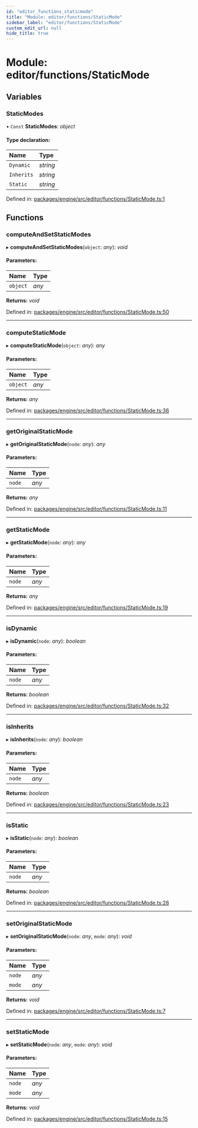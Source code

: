 ```yaml
---
id: "editor_functions_staticmode"
title: "Module: editor/functions/StaticMode"
sidebar_label: "editor/functions/StaticMode"
custom_edit_url: null
hide_title: true
---
```


# Module: editor/functions/StaticMode

## Variables

### StaticModes

• `Const` **StaticModes**: *object*

#### Type declaration:

Name | Type |
:------ | :------ |
`Dynamic` | *string* |
`Inherits` | *string* |
`Static` | *string* |

Defined in: [packages/engine/src/editor/functions/StaticMode.ts:1](https://github.com/xr3ngine/xr3ngine/blob/716a06460/packages/engine/src/editor/functions/StaticMode.ts#L1)

## Functions

### computeAndSetStaticModes

▸ **computeAndSetStaticModes**(`object`: *any*): *void*

#### Parameters:

Name | Type |
:------ | :------ |
`object` | *any* |

**Returns:** *void*

Defined in: [packages/engine/src/editor/functions/StaticMode.ts:50](https://github.com/xr3ngine/xr3ngine/blob/716a06460/packages/engine/src/editor/functions/StaticMode.ts#L50)

___

### computeStaticMode

▸ **computeStaticMode**(`object`: *any*): *any*

#### Parameters:

Name | Type |
:------ | :------ |
`object` | *any* |

**Returns:** *any*

Defined in: [packages/engine/src/editor/functions/StaticMode.ts:36](https://github.com/xr3ngine/xr3ngine/blob/716a06460/packages/engine/src/editor/functions/StaticMode.ts#L36)

___

### getOriginalStaticMode

▸ **getOriginalStaticMode**(`node`: *any*): *any*

#### Parameters:

Name | Type |
:------ | :------ |
`node` | *any* |

**Returns:** *any*

Defined in: [packages/engine/src/editor/functions/StaticMode.ts:11](https://github.com/xr3ngine/xr3ngine/blob/716a06460/packages/engine/src/editor/functions/StaticMode.ts#L11)

___

### getStaticMode

▸ **getStaticMode**(`node`: *any*): *any*

#### Parameters:

Name | Type |
:------ | :------ |
`node` | *any* |

**Returns:** *any*

Defined in: [packages/engine/src/editor/functions/StaticMode.ts:19](https://github.com/xr3ngine/xr3ngine/blob/716a06460/packages/engine/src/editor/functions/StaticMode.ts#L19)

___

### isDynamic

▸ **isDynamic**(`node`: *any*): *boolean*

#### Parameters:

Name | Type |
:------ | :------ |
`node` | *any* |

**Returns:** *boolean*

Defined in: [packages/engine/src/editor/functions/StaticMode.ts:32](https://github.com/xr3ngine/xr3ngine/blob/716a06460/packages/engine/src/editor/functions/StaticMode.ts#L32)

___

### isInherits

▸ **isInherits**(`node`: *any*): *boolean*

#### Parameters:

Name | Type |
:------ | :------ |
`node` | *any* |

**Returns:** *boolean*

Defined in: [packages/engine/src/editor/functions/StaticMode.ts:23](https://github.com/xr3ngine/xr3ngine/blob/716a06460/packages/engine/src/editor/functions/StaticMode.ts#L23)

___

### isStatic

▸ **isStatic**(`node`: *any*): *boolean*

#### Parameters:

Name | Type |
:------ | :------ |
`node` | *any* |

**Returns:** *boolean*

Defined in: [packages/engine/src/editor/functions/StaticMode.ts:28](https://github.com/xr3ngine/xr3ngine/blob/716a06460/packages/engine/src/editor/functions/StaticMode.ts#L28)

___

### setOriginalStaticMode

▸ **setOriginalStaticMode**(`node`: *any*, `mode`: *any*): *void*

#### Parameters:

Name | Type |
:------ | :------ |
`node` | *any* |
`mode` | *any* |

**Returns:** *void*

Defined in: [packages/engine/src/editor/functions/StaticMode.ts:7](https://github.com/xr3ngine/xr3ngine/blob/716a06460/packages/engine/src/editor/functions/StaticMode.ts#L7)

___

### setStaticMode

▸ **setStaticMode**(`node`: *any*, `mode`: *any*): *void*

#### Parameters:

Name | Type |
:------ | :------ |
`node` | *any* |
`mode` | *any* |

**Returns:** *void*

Defined in: [packages/engine/src/editor/functions/StaticMode.ts:15](https://github.com/xr3ngine/xr3ngine/blob/716a06460/packages/engine/src/editor/functions/StaticMode.ts#L15)
